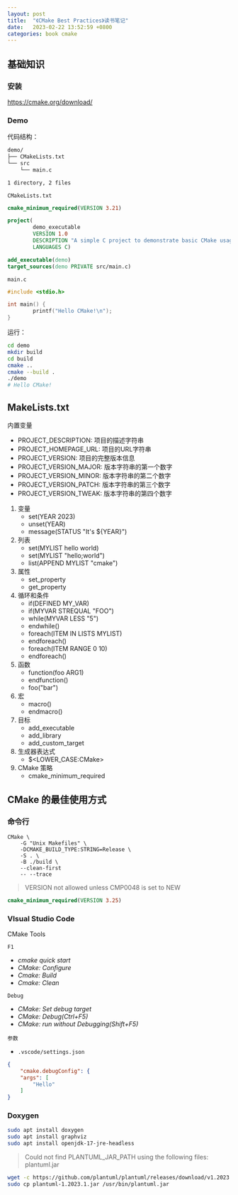 ```yaml
---
layout: post
title:  "《CMake Best Practices》读书笔记"
date:   2023-02-22 13:52:59 +0800
categories: book cmake
---
```


## 基础知识

### 安装

<https://cmake.org/download/>

### Demo

代码结构：

```bash
demo/
├── CMakeLists.txt
└── src
    └── main.c

1 directory, 2 files
```

`CMakeLists.txt`

```cmake
cmake_minimum_required(VERSION 3.21)

project(
        demo_executable
        VERSION 1.0
        DESCRIPTION "A simple C project to demonstrate basic CMake usage"
        LANGUAGES C)

add_executable(demo)
target_sources(demo PRIVATE src/main.c)
```

`main.c`

```c
#include <stdio.h>

int main() {
        printf("Hello CMake!\n");
}
```

运行：

```bash
cd demo
mkdir build
cd build
cmake ..
cmake --build .
./demo
# Hello CMake!
```

## MakeLists.txt

内置变量

* PROJECT_DESCRIPTION: 项目的描述字符串
* PROJECT_HOMEPAGE_URL: 项目的URL字符串
* PROJECT_VERSION: 项目的完整版本信息
* PROJECT_VERSION_MAJOR: 版本字符串的第一个数字
* PROJECT_VERSION_MINOR: 版本字符串的第二个数字
* PROJECT_VERSION_PATCH: 版本字符串的第三个数字
* PROJECT_VERSION_TWEAK: 版本字符串的第四个数字

1. 变量
	* set(YEAR 2023)
	* unset(YEAR)
	* message(STATUS "It's ${YEAR}")
2. 列表
	* set(MYLIST hello world)
	* set(MYLIST "hello;world")
	* list(APPEND MYLIST "cmake")
3. 属性
	* set_property
	* get_property
4. 循环和条件
	* if(DEFINED MY_VAR)
	* if(MYVAR STREQUAL "FOO")
	* while(MYVAR LESS "5")
	* endwhile()
	* foreach(ITEM IN LISTS MYLIST)
	* endforeach()
	* foreach(ITEM RANGE 0 10)
	* endforeach()
5. 函数
	* function(foo ARG1)
	* endfunction()
	* foo("bar")
6. 宏
	* macro()
	* endmacro()
7. 目标
	* add_executable
	* add_library
	* add_custom_target
8. 生成器表达式
	* $<LOWER_CASE:CMake>
9. CMake 策略
	* cmake_minimum_required

## CMake 的最佳使用方式

### 命令行

```
CMake \
	-G "Unix Makefiles" \
	-DCMAKE_BUILD_TYPE:STRING=Release \
	-S . \
	-B ./build \
	--clean-first
	-- --trace
```

> VERSION not allowed unless CMP0048 is set to NEW

```cmake
cmake_minimum_required(VERSION 3.25)
```


### VIsual Studio Code

CMake Tools

`F1`

- *cmake quick start*
- *CMake: Configure*
- *Cmake: Build*
- *Cmake: Clean*

`Debug`

- *CMake: Set debug target*
- *CMake: Debug(Ctrl+F5)*
- *CMake: run without Debugging(Shift+F5)*

`参数`

- `.vscode/settings.json`

```json
{
    "cmake.debugConfig": {
    "args": [
        "Hello"
    ]
}
```

### Doxygen

```bash
sudo apt install doxygen
sudo apt install graphviz
sudo apt install openjdk-17-jre-headless
```

> Could not find PLANTUML_JAR_PATH using the following files: plantuml.jar

```bash
wget -c https://github.com/plantuml/plantuml/releases/download/v1.2023.1/plantuml-1.2023.1.jar
sudo cp plantuml-1.2023.1.jar /usr/bin/plantuml.jar
```